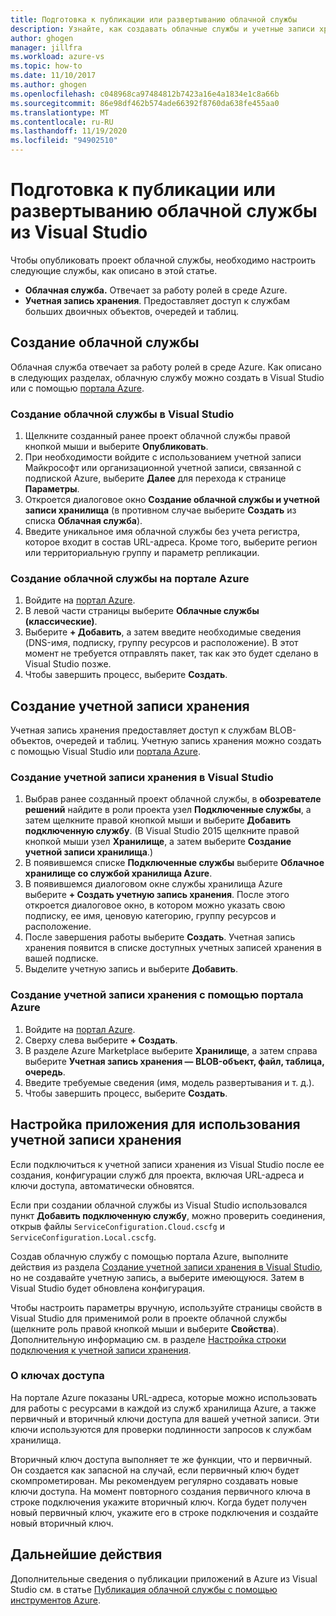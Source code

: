 ```yaml
---
title: Подготовка к публикации или развертыванию облачной службы
description: Узнайте, как создавать облачные службы и учетные записи хранения, а также настраивать приложения Azure.
author: ghogen
manager: jillfra
ms.workload: azure-vs
ms.topic: how-to
ms.date: 11/10/2017
ms.author: ghogen
ms.openlocfilehash: c048968ca97484812b7423a16e4a1834e1c8a66b
ms.sourcegitcommit: 86e98df462b574ade66392f8760da638fe455aa0
ms.translationtype: MT
ms.contentlocale: ru-RU
ms.lasthandoff: 11/19/2020
ms.locfileid: "94902510"
---
```

# <a name="prepare-to-publish-or-deploy-a-cloud-service-from-visual-studio"></a>Подготовка к публикации или развертыванию облачной службы из Visual Studio

Чтобы опубликовать проект облачной службы, необходимо настроить следующие службы, как описано в этой статье.

* **Облачная служба.** Отвечает за работу ролей в среде Azure.
* **Учетная запись хранения**. Предоставляет доступ к службам больших двоичных объектов, очередей и таблиц.

## <a name="create-a-cloud-service"></a>Создание облачной службы

Облачная служба отвечает за работу ролей в среде Azure. Как описано в следующих разделах, облачную службу можно создать в Visual Studio или с помощью [портала Azure](https://portal.azure.com/).

### <a name="create-a-cloud-service-from-visual-studio"></a>Создание облачной службы в Visual Studio

1. Щелкните созданный ранее проект облачной службы правой кнопкой мыши и выберите **Опубликовать**.
1. При необходимости войдите с использованием учетной записи Майкрософт или организационной учетной записи, связанной с подпиской Azure, выберите **Далее** для перехода к странице **Параметры**.
1. Откроется диалоговое окно **Создание облачной службы и учетной записи хранилища** (в противном случае выберите **Создать** из списка **Облачная служба**).
1. Введите уникальное имя облачной службы без учета регистра, которое входит в состав URL-адреса. Кроме того, выберите регион или территориальную группу и параметр репликации.

### <a name="create-a-cloud-service-through-the-azure-portal"></a>Создание облачной службы на портале Azure

1. Войдите на [портал Azure](https://portal.azure.com/).
1. В левой части страницы выберите **Облачные службы (классические)**.
1. Выберите **+ Добавить**, а затем введите необходимые сведения (DNS-имя, подписку, группу ресурсов и расположение). В этот момент не требуется отправлять пакет, так как это будет сделано в Visual Studio позже.
1. Чтобы завершить процесс, выберите **Создать**.

## <a name="create-a-storage-account"></a>Создание учетной записи хранения

Учетная запись хранения предоставляет доступ к службам BLOB-объектов, очередей и таблиц. Учетную запись хранения можно создать с помощью Visual Studio или [портала Azure](https://portal.azure.com/).

### <a name="create-a-storage-account-from-visual-studio"></a>Создание учетной записи хранения в Visual Studio

1. Выбрав ранее созданный проект облачной службы, в **обозревателе решений** найдите в роли проекта узел **Подключенные службы**, а затем щелкните правой кнопкой мыши и выберите **Добавить подключенную службу**. (В Visual Studio 2015 щелкните правой кнопкой мыши узел **Хранилище**, а затем выберите **Создание учетной записи хранилища**.)
1. В появившемся списке **Подключенные службы** выберите **Облачное хранилище со службой хранилища Azure**.
1. В появившемся диалоговом окне службы хранилища Azure выберите **+ Создать учетную запись хранения**. После этого откроется диалоговое окно, в котором можно указать свою подписку, ее имя, ценовую категорию, группу ресурсов и расположение.
1. После завершения работы выберите **Создать**. Учетная запись хранения появится в списке доступных учетных записей хранения в вашей подписке.
1. Выделите учетную запись и выберите **Добавить**.

### <a name="create-a-storage-account-through-the-azure-portal"></a>Создание учетной записи хранения с помощью портала Azure

1. Войдите на [портал Azure](https://portal.azure.com/).
1. Сверху слева выберите **+ Создать**.
1. В разделе Azure Marketplace выберите **Хранилище**, а затем справа выберите **Учетная запись хранения — BLOB-объект, файл, таблица, очередь**.
1. Введите требуемые сведения (имя, модель развертывания и т. д.).
1. Чтобы завершить процесс, выберите **Создать**.

## <a name="configure-your-app-to-use-the-storage-account"></a>Настройка приложения для использования учетной записи хранения

Если подключиться к учетной записи хранения из Visual Studio после ее создания, конфигурации служб для проекта, включая URL-адреса и ключи доступа, автоматически обновятся.

Если при создании облачной службы из Visual Studio использовался пункт **Добавить подключенную службу**, можно проверить соединения, открыв файлы `ServiceConfiguration.Cloud.cscfg` и `ServiceConfiguration.Local.cscfg`.

Создав облачную службу с помощью портала Azure, выполните действия из раздела [Создание учетной записи хранения в Visual Studio](#create-a-storage-account-from-visual-studio), но не создавайте учетную запись, а выберите имеющуюся. Затем в Visual Studio будет обновлена конфигурация.

Чтобы настроить параметры вручную, используйте страницы свойств в Visual Studio для применимой роли в проекте облачной службы (щелкните роль правой кнопкой мыши и выберите **Свойства**). Дополнительную информацию см. в разделе [Настройка строки подключения к учетной записи хранения](vs-azure-tools-multiple-services-project-configurations.md#configuring-a-connection-string-for-a-storage-account).

### <a name="about-access-keys"></a>О ключах доступа

На портале Azure показаны URL-адреса, которые можно использовать для работы с ресурсами в каждой из служб хранилища Azure, а также первичный и вторичный ключи доступа для вашей учетной записи. Эти ключи используются для проверки подлинности запросов к службам хранилища.

Вторичный ключ доступа выполняет те же функции, что и первичный. Он создается как запасной на случай, если первичный ключ будет скомпрометирован. Мы рекомендуем регулярно создавать новые ключи доступа. На момент повторного создания первичного ключа в строке подключения укажите вторичный ключ. Когда будет получен новый первичный ключ, укажите его в строке подключения и создайте новый вторичный ключ.

## <a name="next-steps"></a>Дальнейшие действия

Дополнительные сведения о публикации приложений в Azure из Visual Studio см. в статье [Публикация облачной службы с помощью инструментов Azure](vs-azure-tools-publishing-a-cloud-service.md).
